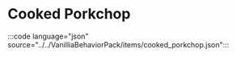 # Cooked Porkchop

:::code language="json" source="../../VanilliaBehaviorPack/items/cooked_porkchop.json":::
